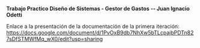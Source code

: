 **Trabajo Practico Diseño de Sistemas - Gestor de Gastos -- Juan Ignacio Odetti**

  Enlace a la presentación de la documentación de la primera iteración:
  https://docs.google.com/document/d/1PvOxB9db7NhXw5bTLcpajbPDTn827sDfSTMWfMq_wX0/edit?usp=sharing